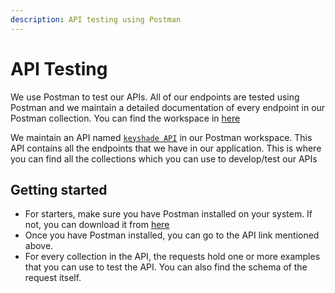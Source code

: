 ```yaml
---
description: API testing using Postman
---
```


# API Testing

We use Postman to test our APIs. All of our endpoints are tested using Postman and we maintain a detailed documentation of every endpoint in our Postman collection. You can find the workspace in [here](hhttps://www.postman.com/keyshade/workspace/keyshade/api/a31bdb66-69e3-469b-afb4-f2051385e634?action=share&creator=32733901)

We maintain an API named [`keyshade API`](https://www.postman.com/keyshade/workspace/keyshade/api/a31bdb66-69e3-469b-afb4-f2051385e634?action=share&creator=32733901) in our Postman workspace. This API contains all the endpoints that we have in our application. This is where you can find all the collections which you can use to develop/test our APIs

## Getting started

- For starters, make sure you have Postman installed on your system. If not, you can download it from [here](https://www.postman.com/downloads/)
- Once you have Postman installed, you can go to the API link mentioned above.
- For every collection in the API, the requests hold one or more examples that you can use to test the API. You can also find the schema of the request itself.
